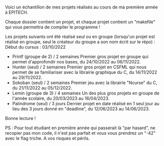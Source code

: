 Voici un échantillon de mes projets réalisés au cours de ma première année à EPITECH.

Chaque dossier contient un projet, et chaque projet contient un "makefile" qui vous permettra de compiler le programme !

Les projets suivants ont été réalisé seul ou en groupe (lorsqu'un projet est réalisé en groupe, seul le créateur du groupe a son nom écrit sur le répo) :
Début du cursus : 03/10/2022
- Printf (groupe de 2) / 2 semaines
Premier gros projet en groupe qui permet d'approfondir nos bases, du 24/10/2022 au 06/11/2022.
- Hunter (seul) / 2 semaines
Premier gros projet en CSFML qui nous permet de se familiariser avec la librairie graphique du C, du 14/11/2022 au 29/11/2022.
- Sokoban (seul) / 2 semaines
Premier jeu avec la librairie "Ncurse" du C, du 21/11/2022 au 05/12/2022.
- Lemin (groupe de 3) / 4 semaines
Un des plus gros projets en groupe de l'année scolaire, du 20/03/2023 au 16/04/2023.
- Palindrome (seul) / 3 jours
Dernier projet en date réalisé en 1 seul jour au lieu des 3 jours donné en "deadline", du 12/06/2023 au 14/06/2023. 

Bonne lecture !

PS : Pour tout étudiant en première année qui passerait là "par hasard", ne recopier pas mon code, il n'est pas parfait et vous vous prendrez un "-42" avec le flag triche. A vos risques et périls.
